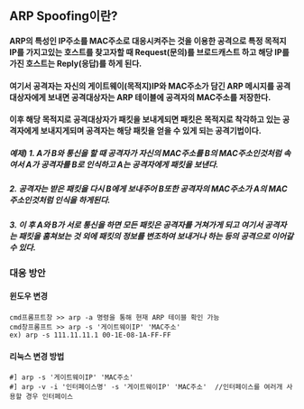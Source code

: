 ## ARP Spoofing이란?
#### ARP의 특성인 IP주소를 MAC주소로 대응시켜주는 것을 이용한 공격으로 특정 목적지 IP를 가지고있는 호스트를 찾고자할 때 Request(문의)를 브로드캐스트 하고 해당 IP를 가진 호스트는 Reply(응답)를 하게 된다.
#### 여기서 공격자는 자신의 게이트웨이(목적지)IP와 MAC주소가 담긴 ARP 메시지를 공격대상자에게 보내면 공격대상자는 ARP 테이블에 공격자의 MAC주소를 저장한다.
#### 이후 해당 목적지로 공격대상자가 패킷을 보내게되면 패킷은 목적지로 착각하고 있는 공격자에게 보내지게되며 공격자는 해당 패킷을 얻을 수 있게 되는 공격기법이다.
##### 예제) 1. A가 B와 통신을 할 때 공격자가 자신의 MAC주소를 B의 MAC주소인것처럼 속여서 A가 공격자를 B로 인식하고 A는 공격자에게 패킷을 보낸다.
##### 2. 공격자는 받은 패킷을 다시 B에게 보내주어 B또한 공격자의 MAC주소가 A의 MAC주소인것처럼 인식을 하게된다.
##### 3. 이 후 A와 B가 서로 통신을 하면 모든 패킷은 공격자를 거쳐가게 되고 여기서 공격자는 패킷을 훔쳐보는 것 외에 패킷의 정보를 변조하여 보내거나 하는 등의 공격으로 이어갈 수 있다.


### 대응 방안
#### 윈도우 변경 
```
cmd프롬프트창 >> arp -a 명령을 통해 현재 ARP 테이블 확인 가능
cmd창프롬프트 >> arp -s '게이트웨이IP' 'MAC주소'
ex) arp -s 111.11.11.1 00-1E-08-1A-FF-FF
```
#### 리눅스 변경 방법
```
#] arp -s '게이트웨이IP' 'MAC주소'
#] arp -v -i '인터페이스명' -s '게이트웨이IP' 'MAC주소'  //인터페이스를 여러개 사용할 경우 인터페이스 
```

